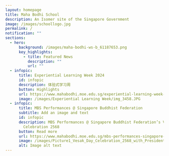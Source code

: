 ```yaml
---
layout: homepage
title: Maha Bodhi School
description: An Isomer site of the Singapore Government
image: /images/schoollogo.jpg
permalink: /
notification: ""
sections:
  - hero:
      background: /images/maha-bodhi-ws-b_61187653.png
      key_highlights:
        - title: Featured News
          description: ""
          url: ""
  - infopic:
      title: Experiential Learning Week 2024
      id: infopic
      description: 体验式学习周
      button: Highlights
      url: https://www.mahabodhi.moe.edu.sg/experiential-learning-week-2024/
      image: /images/Experiential Learning Week/img_3458.JPG
  - infopic:
      title: MBS Performances @ Singapore Buddhist Federation
      subtitle: Add an image and text
      id: infopic
      description: MBS Performances @ Singapore Buddhist Federation’s Vesak Day
        Celebration 2568
      button: Read more
      url: https://www.mahabodhi.moe.edu.sg/mbs-performances-singapore-buddhist-federation-sbf-s-vesak-day-celebration-2568/
      image: /images/Picture1_Vesak_Day_Celebration_2568_with_President.gif
      alt: Image alt text
---
```

